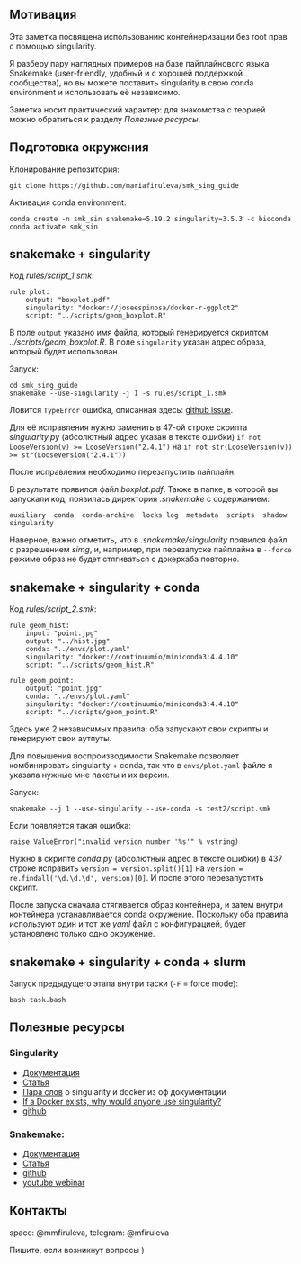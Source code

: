 ## Мотивация

Эта заметка посвящена использованию контейнеризации без root прав с помощью singularity.

Я разберу пару наглядных примеров на базе пайплайнового языка Snakemake (user-friendly, удобный и с хорошей поддержкой сообщества), но вы можете поставить singularity в свою conda environment и использовать её независимо.

Заметка носит практический характер: для знакомства с теорией можно обратиться к разделу *Полезные ресурсы*.

## Подготовка окружения

Клонирование репозитория:

`git clone https://github.com/mariafiruleva/smk_sing_guide`

Активация conda environment:

```
conda create -n smk_sin snakemake=5.19.2 singularity=3.5.3 -c bioconda
conda activate smk_sin
```

## snakemake + singularity
Код *rules/script_1.smk*:
```
rule plot:
    output: "boxplot.pdf"
    singularity: "docker://joseespinosa/docker-r-ggplot2"
    script: "../scripts/geom_boxplot.R"
```

В поле `output` указано имя файла, который
генерируется скриптом *../scripts/geom_boxplot.R*.
В поле `singularity` указан адрес образа, который будет использован.

Запуск:

```
cd smk_sing_guide
snakemake --use-singularity -j 1 -s rules/script_1.smk
```

Ловится `TypeError` ошибка, описанная здесь:
[github issue](https://github.com/snakemake/snakemake/issues/303).

Для её исправления нужно заменить в 47-ой строке скрипта *singularity.py*
(абсолютный адрес указан в тексте ошибки) 
`if not LooseVersion(v) >= LooseVersion("2.4.1")` на `if not str(LooseVersion(v)) >= str(LooseVersion("2.4.1"))`

После исправления необходимо перезапустить пайплайн.

В результате появился файл *boxplot.pdf*. Также в папке, в которой вы
запускали код, появилась директория *.snakemake* с содержанием:

`auxiliary  conda  conda-archive  locks	log  metadata  scripts	shadow	singularity`

Наверное, важно отметить, что в *.snakemake/singularity* появился файл с
разрешением *simg*, и, например, при перезапуске пайплайна в `--force` режиме
образ не будет стягиваться с докерхаба повторно.

## snakemake + singularity + conda

Код *rules/script_2.smk*:
```
rule geom_hist:
    input: "point.jpg"
    output: "../hist.jpg"
    conda: "../envs/plot.yaml"
    singularity: "docker://continuumio/miniconda3:4.4.10"
    script: "../scripts/geom_hist.R"

rule geom_point:
    output: "point.jpg"
    conda: "../envs/plot.yaml"
    singularity: "docker://continuumio/miniconda3:4.4.10"
    script: "../scripts/geom_point.R"
```

Здесь уже 2 независимых правила:
оба запускают свои скрипты и генерируют свои аутпуты.

Для повышения воспроизводимости Snakemake позволяет комбинировать
singularity + conda, так что в `envs/plot.yaml` файле я указала нужные мне
пакеты и их версии.

Запуск:

`snakemake --j 1 --use-singularity --use-conda -s test2/script.smk`

Если появляется такая ошибка:

`raise ValueError("invalid version number '%s'" % vstring)`

Нужно в скрипте *conda.py* (абсолютный адрес в тексте ошибки) в 437 строке исправить
`version = version.split()[1]` на `version = re.findall('\d.\d.\d', version)[0]`.
И после этого перезапустить скрипт. 

После запуска сначала стягивается образ контейнера, и затем внутри
контейнера устанавливается conda окружение. Поскольку оба правила используют
один и тот же *yaml* файл с конфигурацией, будет установлено только одно
окружение.

## snakemake + singularity + conda + slurm

Запуск предыдущего этапа внутри таски (`-F` = force mode):

`bash task.bash`

## Полезные ресурсы

### Singularity
* [Документация](https://sylabs.io/)
* [Статья](https://journals.plos.org/plosone/article?id=10.1371/journal.pone.0177459)
* [Пара слов](https://singularity.lbl.gov/docs-docker) о singularity и docker из оф документации
* [If a Docker exists, why would anyone use singularity?](https://www.quora.com/If-a-Docker-exists-why-would-anyone-use-singularity)
* [github](https://github.com/hpcng/singularity)

### Snakemake:
* [Документация](https://snakemake.readthedocs.io/en/stable/index.html)
* [Статья](https://academic.oup.com/bioinformatics/article/28/19/2520/290322)
* [github](https://github.com/snakemake/snakemake)
* [youtube webinar](https://www.youtube.com/watch?v=hPrXcUUp70Y&t=1206s)

## Контакты
space: @mmfiruleva, telegram: @mfiruleva

Пишите, если возникнут вопросы )